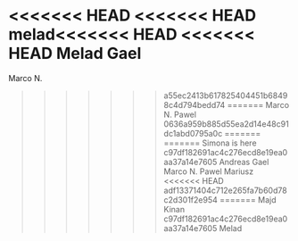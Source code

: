 <<<<<<< HEAD
<<<<<<< HEAD
melad<<<<<<< HEAD
<<<<<<< HEAD
Melad
Gael 
=======
Marco N.
>>>>>>> a55ec2413b617825404451b68498c4d794bedd74
=======
Marco N.
Pawel
>>>>>>> 0636a959b885d55ea2d14e48c91dc1abd0795a0c
=======
=======
Simona is here
>>>>>>> c97df182691ac4c276ecd8e19ea0aa37a14e7605
Andreas
Gael 
Marco N.
Pawel
Mariusz
<<<<<<< HEAD
>>>>>>> adf13371404c712e265fa7b60d78c2d301f2e954
=======
Majd
Kinan
>>>>>>> c97df182691ac4c276ecd8e19ea0aa37a14e7605
Melad
